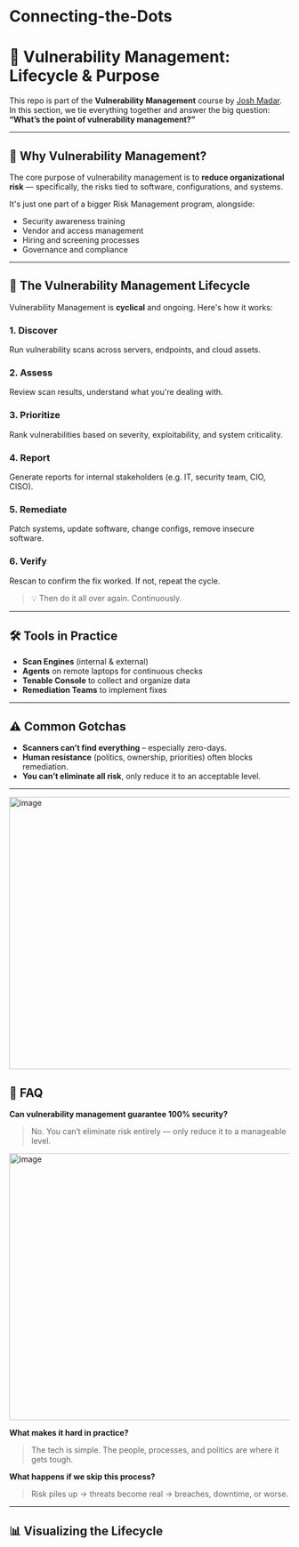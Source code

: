 # Connecting-the-Dots

# 🔄 Vulnerability Management: Lifecycle & Purpose

This repo is part of the **Vulnerability Management** course by [Josh Madar](https://www.youtube.com/@joshmadar). In this section, we tie everything together and answer the big question:  
**“What’s the point of vulnerability management?”**

---

## 🎯 Why Vulnerability Management?

The core purpose of vulnerability management is to **reduce organizational risk** — specifically, the risks tied to software, configurations, and systems.

It's just one part of a bigger Risk Management program, alongside:

- Security awareness training
- Vendor and access management
- Hiring and screening processes
- Governance and compliance

---

## 🔁 The Vulnerability Management Lifecycle

Vulnerability Management is **cyclical** and ongoing. Here's how it works:

### 1. **Discover**
Run vulnerability scans across servers, endpoints, and cloud assets.

### 2. **Assess**
Review scan results, understand what you're dealing with.

### 3. **Prioritize**
Rank vulnerabilities based on severity, exploitability, and system criticality.

### 4. **Report**
Generate reports for internal stakeholders (e.g. IT, security team, CIO, CISO).

### 5. **Remediate**
Patch systems, update software, change configs, remove insecure software.

### 6. **Verify**
Rescan to confirm the fix worked. If not, repeat the cycle.

> 💡 Then do it all over again. Continuously.

---

## 🛠️ Tools in Practice

- **Scan Engines** (internal & external)
- **Agents** on remote laptops for continuous checks
- **Tenable Console** to collect and organize data
- **Remediation Teams** to implement fixes

---

## ⚠️ Common Gotchas

- **Scanners can’t find everything** – especially zero-days.
- **Human resistance** (politics, ownership, priorities) often blocks remediation.
- **You can’t eliminate all risk**, only reduce it to an acceptable level.

---
<img width="813" height="490" alt="image" src="https://github.com/user-attachments/assets/dcf4fb5c-04aa-46c0-9c2b-e7fc34c1fef1" />

## 🤔 FAQ

**Can vulnerability management guarantee 100% security?**  
> No. You can’t eliminate risk entirely — only reduce it to a manageable level.
<img width="850" height="480" alt="image" src="https://github.com/user-attachments/assets/e13cdae1-bd8b-4835-bd8b-8ae71c478e47" />

**What makes it hard in practice?**  
> The tech is simple. The people, processes, and politics are where it gets tough.

**What happens if we skip this process?**  
> Risk piles up → threats become real → breaches, downtime, or worse.

---

## 📊 Visualizing the Lifecycle

